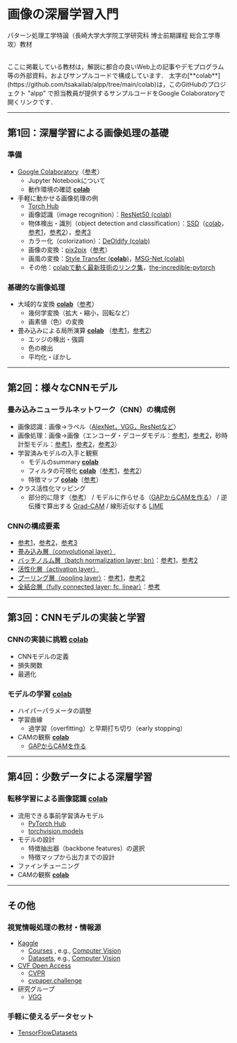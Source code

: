 # 画像の深層学習入門
パターン処理工学特論（長崎大学大学院工学研究科 博士前期課程 総合工学専攻）教材

<br>
ここに掲載している教材は，解説に都合の良いWeb上の記事やデモプログラム等の外部資料，およびサンプルコードで構成しています．
太字の[**colab**](https://github.com/tsakailab/alpp/tree/main/colab)は，このGitHubのプロジェクト "alpp" で担当教員が提供するサンプルコードをGoogle Colaboratoryで開くリンクです．

---

## 第1回：深層学習による画像処理の基礎

### 準備
- [Google Colaboratory](https://colab.research.google.com/)（[参考](https://blog.kikagaku.co.jp/google-colab-howto)）
  - Jupyter Notebookについて
  - 動作環境の確認 [**colab**](https://githubtocolab.com/tsakailab/alpp/blob/main/colab/display_colab_spec.ipynb)
- 手軽に動かせる画像処理の例
  - [Torch Hub](https://pytorch.org/hub/research-models)
  - 画像認識（image recognition）：[ResNet50 (colab)](https://colab.research.google.com/github/pytorch/pytorch.github.io/blob/master/assets/hub/nvidia_deeplearningexamples_resnet50.ipynb)
  - 物体検出・識別（object detection and classification）：[SSD](https://arxiv.org/pdf/1512.02325.pdf)（[colab](https://colab.research.google.com/github/pytorch/pytorch.github.io/blob/master/assets/hub/nvidia_deeplearningexamples_ssd.ipynb)，[参考1](http://www.cs.unc.edu/~wliu/papers/ssd_eccv2016_slide.pdf)，[参考2](https://jonathan-hui.medium.com/ssd-object-detection-single-shot-multibox-detector-for-real-time-processing-9bd8deac0e06)），[参考3](https://medium.com/zylapp/review-of-deep-learning-algorithms-for-object-detection-c1f3d437b852)
  - カラー化（colorization）：[DeOldify (colab)](https://github.com/jantic/DeOldify/blob/master/ImageColorizerColab.ipynb)
  - 画像の変換：[pix2pix](https://phillipi.github.io/pix2pix/)（[参考](https://affinelayer.com/pixsrv/)）<!--（[pix2pix](https://githubtocolab.com/junyanz/pytorch-CycleGAN-and-pix2pix/blob/master/pix2pix.ipynb)）-->
  - 画風の変換：[Style Transfer (**colab**)](https://githubtocolab.com/tsakailab/alpp/blob/main/colab/NeuralStyleTransfer.ipynb)，[MSG-Net (colab)](https://colab.research.google.com/github/zhanghang1989/PyTorch-Multi-Style-Transfer/blob/master/msgnet.ipynb)
  - その他：[colabで動く最新技術のリンク集](https://github.com/amrzv/awesome-colab-notebooks)，[the-incredible-pytorch](https://www.ritchieng.com/the-incredible-pytorch/)

### 基礎的な画像処理
- 大域的な変換 [**colab**](https://githubtocolab.com/tsakailab/alpp/blob/main/colab/alpp_global_operations.ipynb)（[参考](https://pytorch.org/vision/stable/transforms.html)）
  - 幾何学変換（拡大・縮小，回転など）
  - 画素値（色）の変換
- 畳み込みによる局所演算 [**colab**](https://githubtocolab.com/tsakailab/alpp/blob/main/colab/alpp_local_operations.ipynb)
（[参考1](https://setosa.io/ev/image-kernels/)，[参考2](https://towardsdatascience.com/intuitively-understanding-convolutions-for-deep-learning-1f6f42faee1)）
  - エッジの検出・強調
  - 色の検出
  - 平均化・ぼかし

---

## 第2回：様々なCNNモデル

### 畳み込みニューラルネットワーク（CNN）の構成例
- 画像認識：画像→ラベル（[AlexNet，VGG，ResNetなど](https://medium.com/zylapp/review-of-deep-learning-algorithms-for-image-classification-5fdbca4a05e2)）
- 画像処理：画像→画像（エンコーダ・デコーダモデル：[参考1](https://lilianweng.github.io/lil-log/2018/08/12/from-autoencoder-to-beta-vae.html)，[参考2](https://lilianweng.github.io/lil-log/2018/10/13/flow-based-deep-generative-models.html#types-of-generative-models)，砂時計型モデル：[参考1](https://en.wikipedia.org/wiki/U-Net)，[参考2](https://medium.com/@sunnerli/simple-introduction-about-hourglass-like-model-11ee7c30138)，[参考3](http://ais.informatik.uni-freiburg.de/teaching/ss19/deep_learning_lab/presentation_lectureCV.pdf)）
- 学習済みモデルの入手と観察
  - モデルのsummary [**colab**](https://githubtocolab.com/tsakailab/alpp/blob/main/colab/alpp_model_summary.ipynb)
  - フィルタの可視化 [**colab**](https://githubtocolab.com/tsakailab/alpp/blob/main/colab/alpp_model_visualize_conv_kernels.ipynb)（[参考1](https://cs.nyu.edu/~fergus/papers/zeilerECCV2014.pdf#page=7)，[参考2](https://towardsdatascience.com/visualizing-convolution-neural-networks-using-pytorch-3dfa8443e74e)）
  - 特徴マップ [**colab**](https://githubtocolab.com/tsakailab/alpp/blob/main/colab/alpp_model_visualize_featuremaps.ipynb)（[参考](https://github.com/utkuozbulak/pytorch-cnn-visualizations)）
- クラス活性化マッピング
  - 部分的に隠す（[参考](https://cs.nyu.edu/~fergus/papers/zeilerECCV2014.pdf#page=10)） / モデルに作らせる（[GAPからCAMを作る](http://cnnlocalization.csail.mit.edu/Zhou_Learning_Deep_Features_CVPR_2016_paper.pdf)） / 逆伝播で算出する [Grad-CAM](https://arxiv.org/pdf/1610.02391.pdf) / 線形近似する [LIME](https://arxiv.org/pdf/1602.04938.pdf)

### CNNの構成要素
- [参考1](https://en.wikipedia.org/wiki/Convolutional_neural_network)，[参考2](https://www.electricalelibrary.com/en/2018/11/20/what-are-convolutional-neural-networks/)，[参考3](https://www.researchgate.net/figure/Overview-and-details-of-a-convolutional-neural-network-CNN-architecture-for-image_fig2_341576780)
- [畳み込み層（convolutional layer）](https://en.wikipedia.org/wiki/Convolutional_neural_network#Convolutional_layer)
- [バッチノルム層（batch normalization layer; bn）](https://arxiv.org/abs/1502.03167)：[参考1](https://pytorch.org/docs/stable/generated/torch.nn.BatchNorm2d.html)，[参考2](https://theaisummer.com/normalization/)
- [活性化層（activation layer）](https://en.wikipedia.org/wiki/Activation_function)
- [プーリング層（pooling layer）](https://en.wikipedia.org/wiki/Convolutional_neural_network#Pooling_layers)：[参考1](https://pytorch.org/docs/stable/nn.html#pooling-layers)，[参考2](https://arxiv.org/ftp/arxiv/papers/2009/2009.07485.pdf)
- [全結合層（fully connected layer; fc, linear）](https://en.wikipedia.org/wiki/Convolutional_neural_network#Fully_connected_layers)：[参考](https://pytorch.org/docs/stable/generated/torch.nn.Linear.html)


---

## 第3回：CNNモデルの実装と学習

### CNNの実装に挑戦 [**colab**](https://githubtocolab.com/tsakailab/alpp/blob/main/colab/alpp_cnn_practice.ipynb)<!-- CNNで小さなAEを作ってフィルタカーネルを観察する -->
- CNNモデルの定義
- 損失関数
- 最適化

### モデルの学習 [**colab**](https://githubtocolab.com/tsakailab/alpp/blob/main/colab/alpp_cnn_practice.ipynb)
- ハイパーパラメータの調整
- 学習曲線
  - 過学習（overfitting）と早期打ち切り（early stopping）
- CAMの観察 [**colab**](https://githubtocolab.com/tsakailab/alpp/blob/main/colab/alpp_model_cam.ipynb)
  - [GAPからCAMを作る](http://cnnlocalization.csail.mit.edu/Zhou_Learning_Deep_Features_CVPR_2016_paper.pdf)


---

## 第4回：少数データによる深層学習

### 転移学習による画像認識 [**colab**](https://githubtocolab.com/tsakailab/alpp/blob/main/colab/alpp_cnn_practice_transfer_learning.ipynb)
- 流用できる事前学習済みモデル<!-- https://note.nkmk.me/python-pytorch-hub-torchvision-models/ -->
  - [PyTorch Hub](https://pytorch.org/hub/)
  - [torchvision.models](https://pytorch.org/vision/stable/models.html)
- モデルの設計
  - 特徴抽出器（backbone features）の選択
  - 特徴マップから出力までの設計
- ファインチューニング
- CAMの観察 [**colab**](https://githubtocolab.com/tsakailab/alpp/blob/main/colab/alpp_model_cam.ipynb)

---

## その他
### 視覚情報処理の教材・情報源
- [Kaggle](https://www.kaggle.com/)
  - [Courses](https://www.kaggle.com/learn) , e.g., [Computer Vision](https://www.kaggle.com/learn/computer-vision)
  - [Datasets](https://www.kaggle.com/datasets), e.g., [Computer Vision](https://www.kaggle.com/datasets?tags=13207-Computer+Vision)
- [CVF Open Access](https://openaccess.thecvf.com/menu)
  - [CVPR](https://en.wikipedia.org/wiki/Conference_on_Computer_Vision_and_Pattern_Recognition)
  - [cvpaper.challenge](http://xpaperchallenge.org/cv/)
- 研究グループ
  - [VGG](https://www.robots.ox.ac.uk/~vgg/)
### 手軽に使えるデータセット
- [TensorFlowDatasets](https://github.com/tensorflow/datasets)
